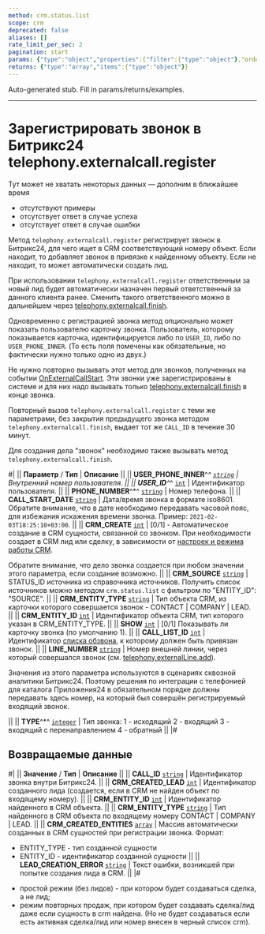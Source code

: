 ```yaml
---
method: crm.status.list
scope: crm
deprecated: false
aliases: []
rate_limit_per_sec: 2
pagination: start
params: {"type":"object","properties":{"filter":{"type":"object"},"order":{"type":"object"},"select":{"type":"array","items":{"type":"string"}},"start":{"type":["integer","string"]}}}
returns: {"type":"array","items":{"type":"object"}}
---
```


Auto-generated stub. Fill in params/returns/examples.

---

# Зарегистрировать звонок в Битрикс24 telephony.externalcall.register



Тут может не хватать некоторых данных — дополним в ближайшее время







- отсутствуют примеры
- отсутствует ответ в случае успеха
- отсутствует ответ в случае ошибки







Метод `telephony.externalcall.register` регистрирует звонок в Битрикс24, для чего ищет в CRM соответствующий номеру объект. Если находит, то добавляет звонок в привязке к найденному объекту. Если не находит, то может автоматически создать лид.

При использовании `telephony.externalcall.register` ответственным за новый лид будет автоматически назначен первый ответственный за данного клиента ранее. Сменить такого ответственного можно в дальнейшем через [telephony.externalcall.finish](telephony-external-call-finish.md).

Одновременно с регистрацией звонка метод опционально может показать пользователю карточку звонка. Пользователь, которому показывается карточка, идентифицируется либо по `USER_ID`, либо по `USER_PHONE_INNER`. (То есть поля помечены как обязательные, но фактически нужно только одно из двух.)

Не нужно повторно вызывать этот метод для звонков, полученных на событии [OnExternalCallStart](./events/on-external-call-start.md). Эти звонки уже зарегистрированы в системе и для них надо вызывать только [telephony.externalcall.finish](telephony-external-call-finish.md) в конце звонка.



Повторный вызов `telephony.externalcall.register` с теми же параметрами, без закрытия предыдущего звонка методом `telephony.externalcall.finish`, выдает тот же `CALL_ID` в течение 30 минут.



Для создания дела "звонок" необходимо также вызывать метод `telephony.externalcall.finish`.

#|
|| **Параметр** / **Тип** | **Описание** ||
|| **USER_PHONE_INNER**^*^ 
[`string`](../data-types.md) | Внутренний номер пользователя. ||
|| **USER_ID**^*^ 
[`int`](../data-types.md) | Идентификатор пользователя. ||
|| **PHONE_NUMBER**^*^ 
[`string`](../data-types.md) | Номер телефона. ||
|| **CALL_START_DATE** 
[`string`](../data-types.md) | Дата/время звонка в формате iso8601. Обратите внимание, что в дате необходимо передавать часовой пояс, для избежания искажения времени звонка. Пример: `2021-02-03T18:25:10+03:00`. ||
|| **CRM_CREATE** 
[`int`](../data-types.md) | [0\/1] - Автоматическое создание в CRM сущности, связанной со звонком. При необходимости создает в CRM лид или сделку, в зависимости от [настроек и режима работы CRM](*mode).

 Обратите внимание, что дело звонка создается при любом значении этого параметра, если создание возможно. ||
|| **CRM_SOURCE** 
[`string`](../data-types.md) | STATUS_ID источника из справочника источников. Получить список источников можно методом `crm.status.list` с фильтром по "ENTITY_ID": "SOURCE". ||
|| **CRM_ENTITY_TYPE** 
[`string`](../data-types.md) | Тип объекта CRM, из карточки которого совершается звонок - CONTACT \| COMPANY \| LEAD. ||
|| **CRM_ENTITY_ID** 
[`int`](../data-types.md) | Идентификатор объекта CRM, тип которого указан в CRM_ENTITY_TYPE. ||
|| **SHOW** 
[`int`](../data-types.md) | [0/1] Показывать ли карточку звонка (по умолчанию 1). ||
|| **CALL_LIST_ID** 
[`int`](../data-types.md) | Идентификатор [списка обзвона](../crm/call-list/index.md), к которому должен быть привязан звонок. ||
|| **LINE_NUMBER** 
[`string`](../data-types.md) | Номер внешней линии, через который совершался звонок (см. [telephony.externalLine.add](telephony-external-line-add.md)).



Значения из этого параметра используются в сценариях сквозной аналитики Битрикс24. Поэтому решения по интеграции с телефонией для каталога Приложения24 в обязательном порядке должны передавать здесь номер, на который был совершён регистрируемый входящий звонок. 



||
|| **TYPE**^*^ 
[`integer`](../data-types.md) | Тип звонка:
1 - исходящий
2 - входящий
3 - входящий с перенаправлением
4 - обратный ||
|#



## Возвращаемые данные

#|
|| **Значение** / **Тип** | **Описание** ||
|| **CALL_ID** 
[`string`](../data-types.md) | Идентификатор звонка внутри Битрикс24. ||
|| **CRM_CREATED_LEAD** 
[`int`](../data-types.md) | Идентификатор созданного лида (создается, если в CRM не найден объект по входящему номеру). ||
|| **CRM_ENTITY_ID** 
[`int`](../data-types.md) | Идентификатор найденного в CRM объекта. ||
|| **CRM_ENTITY_TYPE** 
[`string`](../data-types.md) | Тип найденного в CRM объекта по входящему номеру CONTACT \| COMPANY \| LEAD. ||
|| **CRM_CREATED_ENTITIES** 
[`array`](../data-types.md) | Массив автоматически созданных в CRM сущностей при регистрации звонка. Формат:
- ENTITY_TYPE - тип созданной сущности
- ENTITY_ID - идентификатор созданной сущности ||
|| **LEAD_CREATION_ERROR** 
[`string`](../data-types.md) | Текст ошибки, возникшей при попытке создания лида в CRM. ||
|#

[*mode]: Существует: 
- простой режим (без лидов) - при котором будет создаваться сделка, а не лид;
- режим повторных продаж, при котором будет создавать сделка/лид даже если сущность в сrm найдена. (Но не будет создаваться если есть активная сделка/лид или номер внесен в черный список crm).

